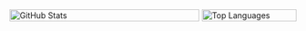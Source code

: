 <div style="display:flex; gap:5px; align-items:stretch;">
  <div style="flex:2;">
    <picture>
      <source
        srcset="https://github-readme-stats.vercel.app/api?username=schleifinho&show_icons=true&theme=dracula"
        media="(prefers-color-scheme: dark)"
      />
      <source
        srcset="https://github-readme-stats.vercel.app/api?username=schleifinho&show_icons=true"
        media="(prefers-color-scheme: light), (prefers-color-scheme: no-preference)"
      />
      <img src="https://github-readme-stats.vercel.app/api?username=schleifinho&show_icons=true" alt="GitHub Stats" style="width:100%; height:auto;" />
    </picture>
  </div>
  <div style="flex:1;">
    <picture>
      <source
        srcset="https://github-readme-stats.vercel.app/api/top-langs/?username=schleifinho&layout=donut&hide=Java&theme=dracula"
        media="(prefers-color-scheme: dark)"
      />
      <source
        srcset="https://github-readme-stats.vercel.app/api/top-langs/?username=schleifinho&layout=donut&hide=Java"
        media="(prefers-color-scheme: light), (prefers-color-scheme: no-preference)"
      />
      <img src="https://github-readme-stats.vercel.app/api/top-langs/?username=schleifinho&layout=donut&hide=Java" alt="Top Languages" style="width:100%; height:auto;" />
    </picture>
  </div>
</div>